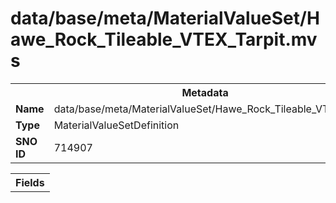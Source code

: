 <h1>data/base/meta/MaterialValueSet/Hawe_Rock_Tileable_VTEX_Tarpit.mvs</h1><table><tr><th colspan="100%">Metadata</th></tr><tr><td><b>Name</b></td><td>data/base/meta/MaterialValueSet/Hawe_Rock_Tileable_VTEX_Tarpit.mvs</td></tr><tr><td><b>Type</b></td><td>MaterialValueSetDefinition</td></tr><tr><td><b>SNO ID</b></td><td>714907</td></tr></table>

<table><tr><th colspan="100%">Fields</th></tr></table>

